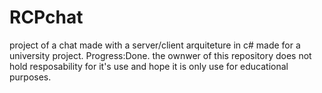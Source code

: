 # RCPchat
project of a chat made with a server/client arquiteture in c# made for a university project.
Progress:Done.
the ownwer of this repository does not hold resposability for it's use and hope it is only
use for educational purposes.